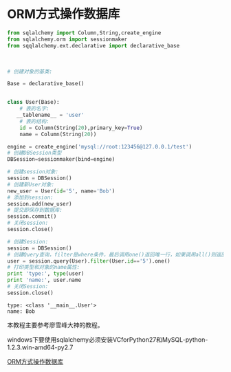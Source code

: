 # ORM方式操作数据库

```python
from sqlalchemy import Column,String,create_engine
from sqlalchemy.orm import sessionmaker
from sqqlalchemy.ext.declarative import declarative_base

```


​    
```python
# 创建对象的基类:

Base = declarative_base()


class User(Base):
	# 表的名字:
   __tablename__ = 'user'
	# 表的结构:
	id = Column(String(20),primary_key=True)
	name = Column(String(20))
```


```python
engine = create_engine('mysql://root:123456@127.0.0.1/test')
# 创建DBSession类型
DBSession=sessionmaker(bind=engine)
```



```python
# 创建session对象:
session = DBSession()
# 创建新User对象:
new_user = User(id='5', name='Bob')
# 添加到session:
session.add(new_user)
# 提交即保存到数据库:
session.commit()
# 关闭session:
session.close()
```



```python
# 创建Session:
session = DBSession()
# 创建Query查询，filter是where条件，最后调用one()返回唯一行，如果调用all()则返回所有行:
user = session.query(User).filter(User.id=='5').one()
# 打印类型和对象的name属性:
print 'type:', type(user)
print 'name:', user.name
# 关闭Session:
session.close()
```



```
type: <class '__main__.User'>
name: Bob
```

本教程主要参考廖雪峰大神的教程。

windows下要使用sqlalchemy必须安装VCforPython27和MySQL-python-1.2.3.win-amd64-py2.7



 [ORM方式操作数据库](https://blog.csdn.net/elite666/article/details/80573814)